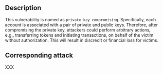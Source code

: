 ## Description

This vulnerability is named as `private key compromising`. Specifically, each account is associated with a pair of private and public keys. Therefore, after compromising the private key, attackers could perform arbitrary actions, e.g., transferring tokens and initiating transactions, on behalf of the victim without authorization. This will result in discredit or financial loss for victims.

## Corresponding attack

XXX